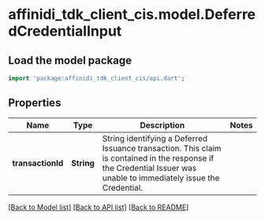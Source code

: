 # affinidi_tdk_client_cis.model.DeferredCredentialInput

## Load the model package

```dart
import 'package:affinidi_tdk_client_cis/api.dart';
```

## Properties

| Name              | Type       | Description                                                                                                                                                          | Notes |
| ----------------- | ---------- | -------------------------------------------------------------------------------------------------------------------------------------------------------------------- | ----- |
| **transactionId** | **String** | String identifying a Deferred Issuance transaction. This claim is contained in the response if the Credential Issuer was unable to immediately issue the Credential. |

[[Back to Model list]](../README.md#documentation-for-models) [[Back to API list]](../README.md#documentation-for-api-endpoints) [[Back to README]](../README.md)
